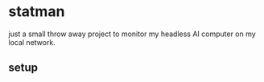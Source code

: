 # statman

just a small throw away project to monitor my headless AI computer on my local network.


## setup


```

```